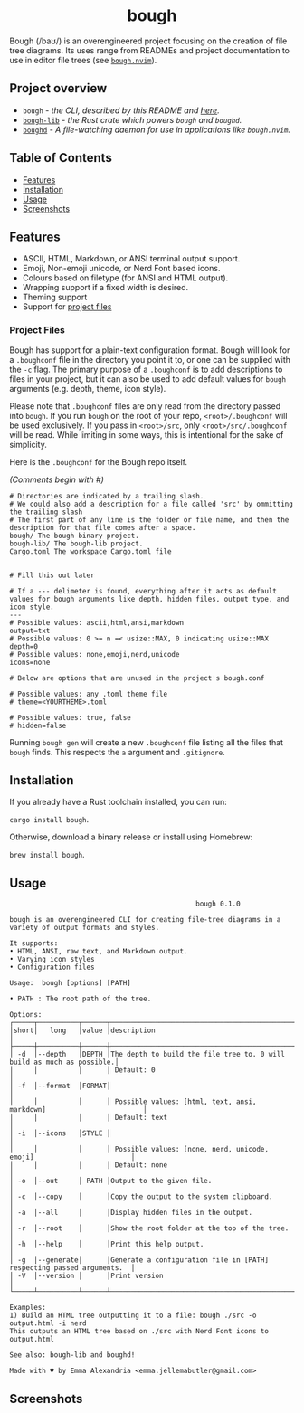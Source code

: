 <h1 align="center">bough</h1>


Bough (/baʊ/) is an overengineered project focusing on the creation of file tree diagrams. Its uses range from READMEs and project documentation to use in editor file trees (see [`bough.nvim`](https://github.com/emmalexandria/bough.nvim)).

## Project overview 
- `bough` - *the CLI, described by this README and [here](./bough/README.md).*
- [`bough-lib`](./bough-lib/README.md) - *the Rust crate which powers `bough` and `boughd`.*
- [`boughd`](./boughd/README.md) - *A file-watching daemon for use in applications like `bough.nvim`.*

## Table of Contents
- [Features](#features)
- [Installation](#installation)
- [Usage](#usage)
- [Screenshots](#screenshots)

## Features
- ASCII, HTML, Markdown, or ANSI terminal output support.
- Emoji, Non-emoji unicode, or Nerd Font based icons.
- Colours based on filetype (for ANSI and HTML output).
- Wrapping support if a fixed width is desired.
- Theming support
- Support for [project files](#project-files)

### Project Files
Bough has support for a plain-text configuration format. Bough will look for a `.boughconf` file in the directory you point it to, or one can be supplied with the `-c` flag. The primary purpose of a `.boughconf` is to add descriptions to files in your project, but it can also be used to add default values for `bough` arguments (e.g. depth, theme, icon style). 

Please note that `.boughconf` files are only read from the directory passed into `bough`. If you run `bough` on the root of your repo, `<root>/.boughconf` will be used exclusively. If you pass in `<root>/src`, only `<root>/src/.boughconf` will be read. While limiting in some ways, 
this is intentional for the sake of simplicity.

 Here is the `.boughconf` for the Bough repo itself. 

*(Comments begin with #)*

```
# Directories are indicated by a trailing slash. 
# We could also add a description for a file called 'src' by ommitting the trailing slash
# The first part of any line is the folder or file name, and then the description for that file comes after a space.
bough/ The bough binary project.
bough-lib/ The bough-lib project.
Cargo.toml The workspace Cargo.toml file


# Fill this out later

# If a --- delimeter is found, everything after it acts as default values for bough arguments like depth, hidden files, output type, and icon style.
---
# Possible values: ascii,html,ansi,markdown
output=txt
# Possible values: 0 >= n =< usize::MAX, 0 indicating usize::MAX
depth=0
# Possible values: none,emoji,nerd,unicode
icons=none

# Below are options that are unused in the project's bough.conf

# Possible values: any .toml theme file
# theme=<YOURTHEME>.toml

# Possible values: true, false
# hidden=false
```

Running `bough gen` will create a new `.boughconf` file listing all the files that `bough` finds. This respects the `a` argument 
and `.gitignore`.


## Installation
If you already have a Rust toolchain installed, you can run:

`cargo install bough`.

Otherwise, download a binary release or install using Homebrew:

`brew install bough`.

## Usage
```
                                              bough 0.1.0

bough is an overengineered CLI for creating file-tree diagrams in a variety of output formats and styles.

It supports:
• HTML, ANSI, raw text, and Markdown output.
• Varying icon styles
• Configuration files

Usage:  bough [options] [PATH]

• PATH : The root path of the tree.

Options:
┌─────┬──────────┬──────┬──────────────────────────────────────────────────────────────────────┐
│short│   long   │value │description                                                           │
├─────┼──────────┼──────┼──────────────────────────────────────────────────────────────────────┤
│ -d  │--depth   │DEPTH │The depth to build the file tree to. 0 will build as much as possible.│
│     │          │      │ Default: 0                                                           │
│ -f  │--format  │FORMAT│                                                                      │
│     │          │      │ Possible values: [html, text, ansi, markdown]                        │
│     │          │      │ Default: text                                                        │
│ -i  │--icons   │STYLE │                                                                      │
│     │          │      │ Possible values: [none, nerd, unicode, emoji]                        │
│     │          │      │ Default: none                                                        │
│ -o  │--out     │ PATH │Output to the given file.                                             │
│ -c  │--copy    │      │Copy the output to the system clipboard.                              │
│ -a  │--all     │      │Display hidden files in the output.                                   │
│ -r  │--root    │      │Show the root folder at the top of the tree.                          │
│ -h  │--help    │      │Print this help output.                                               │
│ -g  │--generate│      │Generate a configuration file in [PATH] respecting passed arguments.  │
│ -V  │--version │      │Print version                                                         │
└─────┴──────────┴──────┴──────────────────────────────────────────────────────────────────────┘

Examples:
1) Build an HTML tree outputting it to a file: bough ./src -o output.html -i nerd
This outputs an HTML tree based on ./src with Nerd Font icons to output.html

See also: bough-lib and boughd!

Made with ♥ by Emma Alexandria <emma.jellemabutler@gmail.com>
```

## Screenshots
